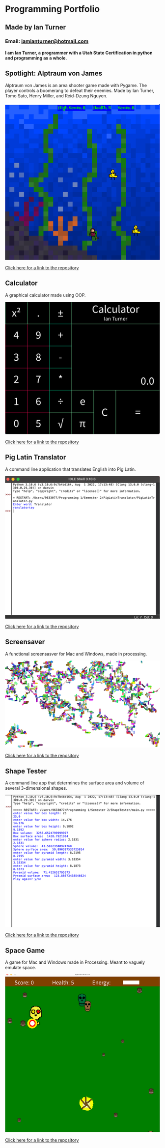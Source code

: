 # Programming Portfolio
## Made by Ian Turner
### Email: iamianturner@hotmail.com
#### I am Ian Turner, a programmer with a Utah State Certification in python and programming as a whole.

## Spotlight: Alptraum von James

Alptraum von James is an area shooter game made with Pygame. The player controls a boomerang to defeat their enemies. Made by Ian Turner, Tomo Sato, Henry Miller, and Reid-Dzung Nguyen.

![alt text][screenshot]

[screenshot]: https://github.com/Ian-Turner4/ProgrammingPortfolio/blob/gh-pages/images/AltraumVonJames.png?raw=true "AltraumVonJames"

[Click here for a link to the repository](https://github.com/TomoCroissant/Crab "Alptraum von James")



## Calculator

A graphical calculator made using OOP.

![Running Screenshot](https://github.com/Ian-Turner4/ProgrammingPortfolio/blob/gh-pages/images/calc.png?raw=true "Running Screenshot")

[Click here for a link to the repository]( https://github.com/Ian-Turner4/ProgrammingPortfolio/tree/gh-pages/src/Calculator "Calculator")



## Pig Latin Translator

A command line application that translates English into Pig Latin.

![Running Screenshot](https://github.com/Ian-Turner4/ProgrammingPortfolio/blob/gh-pages/images/PigLatinTranslator.png?raw=true "Running Screenshot")

[Click here for a link to the repository]( https://github.com/Ian-Turner4/ProgrammingPortfolio/tree/gh-pages/src/PigLatinTranslator "PigLatinTranslator")


## Screensaver

A functional screensasver for Mac and Windows, made in processing.

![Running Screenshot](https://github.com/Ian-Turner4/ProgrammingPortfolio/blob/gh-pages/images/ScreenSaver.png?raw=true "Running Screenshot")

[Click here for a link to the repository]( https://github.com/Ian-Turner4/ProgrammingPortfolio/tree/gh-pages/src/Screensaver "Screensaver")




## Shape Tester

A command line app that determines the surface area and volume of several 3-dimensional shapes.

![Running Screenshot](https://github.com/Ian-Turner4/ProgrammingPortfolio/blob/gh-pages/images/shapetester.png?raw=true "Running Screenshot")

[Click here for a link to the repository]( https://github.com/Ian-Turner4/ProgrammingPortfolio/tree/gh-pages/src/ShapeTester "ShapeTester")




## Space Game

A game for Mac and Windows made in Processing. Meant to vaguely emulate space.

![Running Screenshot](https://github.com/Ian-Turner4/ProgrammingPortfolio/blob/gh-pages/images/spacegame.png?raw=true "Running Screenshot")

[Click here for a link to the repository]( https://github.com/Ian-Turner4/ProgrammingPortfolio/tree/gh-pages/src/SpaceGame "SpaceGame")
